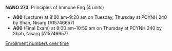 **NANO 273**: Principles of Immune Eng (4 units)

- **A00** (Lecture) at 8:00 am–9:20 am on Tuesday, Thursday at PCYNH 240 by Shah, Nisarg (A15746657)
- **A00** (Final Exam) at 8:00 am–10:59 am on Thursday at PCYNH 240 by Shah, Nisarg (A15746657)

[Enrollment numbers over time](./NANO273.tsv)
